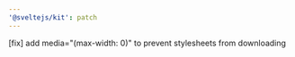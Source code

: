 ```yaml
---
'@sveltejs/kit': patch
---
```


[fix] add media="(max-width: 0)" to prevent stylesheets from downloading
